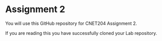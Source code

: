# Assignment 2
You will use this GitHub repository for CNET204 Assignment 2.

If you are reading this you have successfully cloned your Lab repository.
